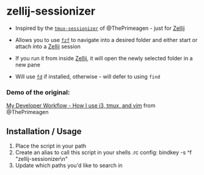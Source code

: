 # zellij-sessionizer

* Inspired by the [`tmux-sessionizer`] of @ThePrimeagen - just for [Zellij]

* Allows you to use [`fzf`] to navigate into a desired folder and either start or attach into a [Zellij] session

* If you run it from inside [Zellij], it will open the newly selected folder in a new pane

* Will use [`fd`] if installed, otherwise - will defer to using `find`

### Demo of the original:
[My Developer Workflow - How I use i3, tmux, and vim](https://youtu.be/bdumjiHabhQ?t=269) from @ThePrimeagen

## Installation / Usage

 1. Place the script in your path
 2. Create an alias to call this script in your shells .rc config: 
    bindkey -s ^f "zellij-sessionizer\n"
 3. Update which paths you'd like to search in


[`tmux-sessionizer`]: https://github.com/ThePrimeagen/.dotfiles/blob/602019e902634188ab06ea31251c01c1a43d1621/bin/.local/scripts/tmux-sessionizer
[Zellij]: https://zellij.dev/
[`fzf`]: https://github.com/junegunn/fzf
[`fd`]: https://github.com/sharkdp/fd
